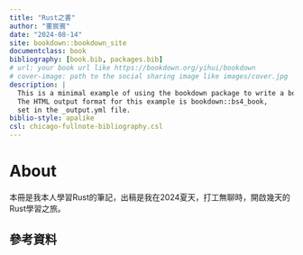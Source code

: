 ```yaml
--- 
title: "Rust之書"
author: "董宸賓"
date: "2024-08-14"
site: bookdown::bookdown_site
documentclass: book
bibliography: [book.bib, packages.bib]
# url: your book url like https://bookdown.org/yihui/bookdown
# cover-image: path to the social sharing image like images/cover.jpg
description: |
  This is a minimal example of using the bookdown package to write a book.
  The HTML output format for this example is bookdown::bs4_book,
  set in the _output.yml file.
biblio-style: apalike
csl: chicago-fullnote-bibliography.csl
---
```


# About

本冊是我本人學習Rust的筆記，出稿是我在2024夏天，打工無聊時，開啟幾天的Rust學習之旅。

## 參考資料


